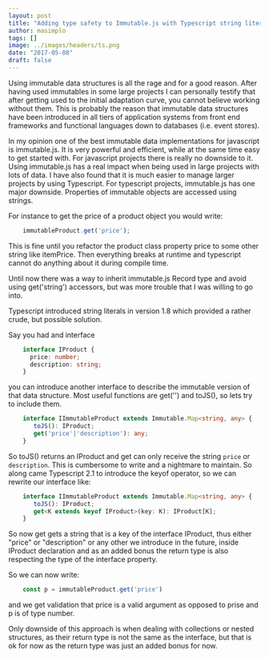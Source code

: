 ```yaml
---
layout: post
title: "Adding type safety to Immutable.js with Typescript string literals and keyof"
author: masimplo
tags: []
image: ../images/headers/ts.png
date: "2017-05-08"
draft: false
---
```



Using immutable data structures is all the rage and for a good reason. After having used immutables in some large projects I can personally testify that after getting used to the initial adaptation curve, you cannot believe working without them. This is probably the reason that immutable data structures have been introduced in all tiers of application systems from front end frameworks and functional languages down to databases (i.e. event stores).

In my opinion one of the best immutable data implementations for javascript is immutable.js. It is very powerful and efficient, while at the same time easy to get started with. For javascript projects there is really no downside to it.
Using immutable.js has a real impact when being used in large projects with lots of data. I have also found that it is much easier to manage larger projects by using Typescript. For typescript projects, immutable.js has one major downside. Properties of immutable objects are accessed using strings.

For instance to get the price of a product object you would write:

```typescript
    immutableProduct.get('price');
```

This is fine until you refactor the product class property price to some other string like itemPrice. Then everything breaks at runtime and typescript cannot do anything about it during compile time.

Until now there was a way to inherit immutable.js Record type and avoid using get('string') accessors, but was more trouble that I was willing to go into.

Typescript introduced string literals in version 1.8 which provided a rather crude, but possible solution.

Say you had and interface

```typescript
    interface IProduct {
      price: number;
      description: string;
    }
```

you can introduce another interface to describe the immutable version of that data structure. Most useful functions are get('') and toJS(), so lets try to include them.

```typescript
    interface IImmutableProduct extends Immutable.Map<string, any> {
       toJS(): IProduct;
       get('price'|'description'): any;
    }
```

So toJS() returns an IProduct and get can only receive the string `price` or `description`. This is cumbersome to write and a nightmare to maintain. So along came Typescript 2.1 to introduce the keyof operator, so we can rewrite our interface like:

```typescript
    interface IImmutableProduct extends Immutable.Map<string, any> {
       toJS(): IProduct;
       get<K extends keyof IProduct>(key: K): IProduct[K];
    }
```

So now get gets a string that is a key of the interface IProduct, thus either "price" or "description" or any other we introduce in the future, inside IProduct declaration and as an added bonus the return type is also respecting the type of the interface property.

So we can now write:

```typescript
    const p = immutableProduct.get('price')
```

and we get validation that price is a valid argument as opposed to prise and p is of type number.

Only downside of this approach is when dealing with collections or nested structures, as their return type is not the same as the interface, but that is ok for now as the return type was just an added bonus for now.